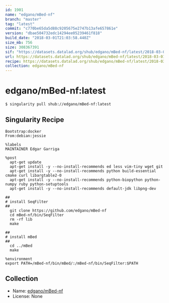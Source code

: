 ```yaml
---
id: 1901
name: "edgano/mBed-nf"
branch: "master"
tag: "latest"
commit: "c770be65da5d88c9205675e2747b13afe657861e"
version: "dbae504732edc14294ee05239461f818"
build_date: "2018-03-01T21:03:58.440Z"
size_mb: 756
size: 308367391
sif: "https://datasets.datalad.org/shub/edgano/mBed-nf/latest/2018-03-01-c770be65-dbae5047/dbae504732edc14294ee05239461f818.simg"
url: https://datasets.datalad.org/shub/edgano/mBed-nf/latest/2018-03-01-c770be65-dbae5047/
recipe: https://datasets.datalad.org/shub/edgano/mBed-nf/latest/2018-03-01-c770be65-dbae5047/Singularity
collection: edgano/mBed-nf
---
```


# edgano/mBed-nf:latest

```bash
$ singularity pull shub://edgano/mBed-nf:latest
```

## Singularity Recipe

```singularity
Bootstrap:docker
From:debian:jessie

%labels
MAINTAINER Edgar Garriga

%post
  apt-get update
  apt-get install -y --no-install-recommends ed less vim-tiny wget git
  apt-get install -y --no-install-recommends python build-essential cmake curl libargtable2-0
  apt-get install -y --no-install-recommends python-biopython python-numpy ruby python-setuptools
  apt-get install -y --no-install-recommends default-jdk libpng-dev

##
# install SeqFilter
##
  git clone https://github.com/edgano/mBed-nf
  cd mBed-nf/bin/SeqFilter
  rm -rf lib
  make

##
# install mBed
##
  cd ../mBed
  make

%environment
export PATH=/mBed-nf/bin/mBed/:/mBed-nf/bin/SeqFilter:$PATH
```

## Collection

 - Name: [edgano/mBed-nf](https://github.com/edgano/mBed-nf)
 - License: None

